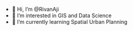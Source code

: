- 👋 Hi, I’m @RivanAji
- 👀 I’m interested in GIS and Data Science
- 🌱 I’m currently learning Spatial Urban Planning

<!---
RivanAji/RivanAji is a ✨ special ✨ repository because its `README.md` (this file) appears on your GitHub profile.
You can click the Preview link to take a look at your changes.
--->

